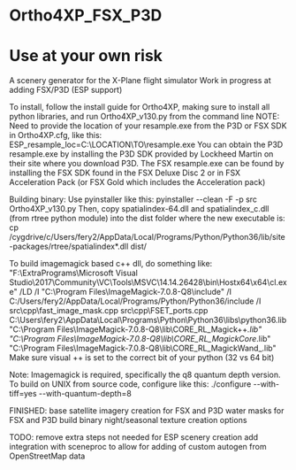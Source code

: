 # Ortho4XP_FSX_P3D

# Use at your own risk

A scenery generator for the X-Plane flight simulator
Work in progress at adding FSX/P3D (ESP support)

To install, follow the install guide for Ortho4XP, making sure to install all python libraries, and run Ortho4XP_v130.py from the command line
NOTE: Need to provide the location of your resample.exe from the P3D or FSX SDK in Ortho4XP.cfg, like this:
ESP_resample_loc=C:\LOCATION\TO\resample.exe
You can obtain the P3D resample.exe by installing the P3D SDK provided by Lockheed Martin on their site where you download P3D.
The FSX resample.exe can be found by installing the FSX SDK found in the FSX Deluxe Disc 2 or in FSX Acceleration Pack (or FSX Gold which includes the Acceleration pack)

Building binary:
Use pyinstaller like this:
pyinstaller --clean -F -p src Ortho4XP_v130.py
Then, copy spatialindex-64.dll and spatialindex_c.dll (from rtree python module) into the dist folder where the new executable is:
cp /cygdrive/c/Users/fery2/AppData/Local/Programs/Python/Python36/lib/site-packages/rtree/spatialindex*.dll dist/

To build imagemagick based c++ dll, do something like:
"F:\ExtraPrograms\Microsoft Visual Studio\2017\Community\VC\Tools\MSVC\14.14.26428\bin\Hostx64\x64\cl.exe" /LD /I "C:\Program Files\ImageMagick-7.0.8-Q8\include" /I C:/Users/fery2/AppData/Local/Programs/Python/Python36/include /I src\cpp\fast_image_mask.cpp src\cpp\FSET_ports.cpp  C:\Users\fery2\AppData\Local\Programs\Python\Python36\libs\python36.lib "C:\Program Files\ImageMagick-7.0.8-Q8\lib\CORE_RL_Magick++_.lib" "C:\Program Files\ImageMagick-7.0.8-Q8\lib\CORE_RL_MagickCore_.lib" "C:\Program Files\ImageMagick-7.0.8-Q8\lib\CORE_RL_MagickWand_.lib"
Make sure visual ++ is set to the correct bit of your python (32 vs 64 bit)

Note:
Imagemagick is required, specifically the q8 quantum depth version. To build on UNIX from source code, configure like this: ./configure --with-tiff=yes --with-quantum-depth=8

FINISHED:
base satellite imagery creation for FSX and P3D
water masks for FSX and P3D
build binary
night/seasonal texture creation options

TODO:
remove extra steps not needed for ESP scenery creation
add integration with sceneproc to allow for adding of custom autogen from OpenStreetMap data

